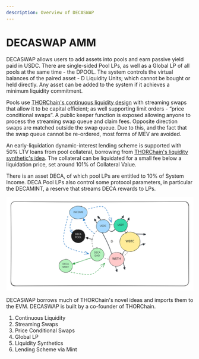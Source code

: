 ```yaml
---
description: Overview of DECASWAP
---
```


# DECASWAP AMM

DECASWAP allows users to add assets into pools and earn passive yield paid in USDC. There are single-sided Pool LPs, as well as a Global LP of all pools at the same time - the DPOOL. The system controls the virtual balances of the paired asset - D Liquidity Units; which cannot be bought or held directly. Any asset can be added to the system if it achieves a minimum liquidity commitment.&#x20;

Pools use [THORChain's continuous liquidity design](https://docs.thorchain.org/thorchain-finance/continuous-liquidity-pools) with streaming swaps that allow it to be capital efficient; as well supporting limit orders - “price conditional swaps”. A public keeper function is exposed allowing anyone to process the streaming swap queue and claim fees. Opposite direction swaps are matched outside the swap queue. Due to this, and the fact that the swap queue cannot be re-ordered, most forms of MEV are avoided.&#x20;

An early-liquidation dynamic-interest lending scheme is supported with 50% LTV loans from pool collateral, borrowing from [THORChain's liquidity synthetic's idea](https://docs.thorchain.org/thorchain-finance/synthetic-asset-model). The collateral can be liquidated for a small fee below a liquidation price, set around 101% of Collateral Value.&#x20;

There is an asset DECA, of which pool LPs are entitled to 10% of System Income. DECA Pool LPs also control some protocol parameters, in particular the DECAMINT, a reserve that streams DECA rewards to LPs.&#x20;

<img src=".gitbook/assets/file.excalidraw (3).svg" alt="" class="gitbook-drawing">

DECASWAP borrows much of THORChain's novel ideas and imports them to the EVM. DECASWAP is built by a co-founder of THORChain.&#x20;

1. Continuous Liquidity
2. Streaming Swaps
3. Price Conditional Swaps
4. Global LP
5. Liquidity Synthetics
6. Lending Scheme via Mint

